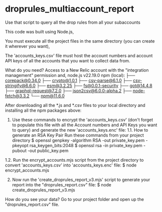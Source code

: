 # droprules_multiaccount_report
Use that script to query all the drop rules from all your subaccounts

This code was built using Node.js,

You must execute all the project files in the same directory (you can create it wherever you want),

The 'accounts_keys.csv' file must host the account numbers and account API keys of all the accounts that you want to collect data from.

What do you need? Access to a New Relic account with the "integration management" permission and,
node.js v22.19.0 npm (local):
├── corepack@0.34.0
├── crypto@1.0.1
├── csv-parse@6.1.0
├── csv-stringify@6.6.0
├── esm@3.2.25
├── fs@0.0.1-security
├── got@14.4.8
├── graphql-request@7.2.0
├── json2csv@6.0.0-alpha.2
├── node-fetch@3.3.2
└── npm@11.6.0

After downloading all the *.js and *.csv files to your local directory and installing all the npm packages above:

1. Use these commands to encrypt the 'accounts_keys.csv' (don't forget to populate this file with all the Account numbers and API Keys you want to query) and generate the new 'accounts_keys.enc' file:
1.1. How to generate an RSA Key Pair
Run these commands from your project directory
$ openssl genpkey -algorithm RSA -out private_key.pem -pkeyopt rsa_keygen_bits:2048
$ openssl rsa -in private_key.pem -pubout -out public_key.pem

1.2. Run the encrypt_accounts.mjs script from the project directory to convert 'accounts_keys.csv' into 'accounts_keys.enc' file:
$ node encrypt_accounts.mjs

2. Now run the 'create_droprules_report_v3.mjs' script to generate your report into the "droprules_report.csv" file:
$ node create_droprules_report_v3.mjs   

How do you see your data? Go to your project folder and open up the "droprules_report.csv" file.
